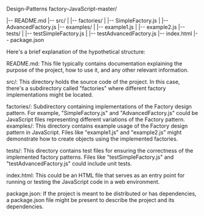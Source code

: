 Design-Patterns factory-JavaScript-master/

|-- README.md
|-- src/
|   |-- factories/
|       |-- SimpleFactory.js
|       |-- AdvancedFactory.js
|-- examples/
|   |-- example1.js
|   |-- example2.js
|-- tests/
|   |-- testSimpleFactory.js
|   |-- testAdvancedFactory.js
|-- index.html
|-- package.json

Here's a brief explanation of the hypothetical structure:

README.md: This file typically contains documentation explaining the purpose of the project, how to use it, and any other relevant information.

src/: This directory holds the source code of the project. In this case, there's a subdirectory called "factories" where different factory implementations might be located.

factories/: Subdirectory containing implementations of the Factory design pattern. For example, "SimpleFactory.js" and "AdvancedFactory.js" could be JavaScript files representing different variations of the Factory pattern.
examples/: This directory contains example usage of the Factory design pattern in JavaScript. Files like "example1.js" and "example2.js" might demonstrate how to create objects using the implemented factories.

tests/: This directory contains test files for ensuring the correctness of the implemented factory patterns. Files like "testSimpleFactory.js" and "testAdvancedFactory.js" could include unit tests.

index.html: This could be an HTML file that serves as an entry point for running or testing the JavaScript code in a web environment.

package.json: If the project is meant to be distributed or has dependencies, a package.json file might be present to describe the project and its dependencies.
